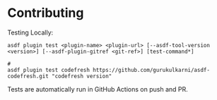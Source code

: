 # Contributing

Testing Locally:

```shell
asdf plugin test <plugin-name> <plugin-url> [--asdf-tool-version <version>] [--asdf-plugin-gitref <git-ref>] [test-command*]

#
asdf plugin test codefresh https://github.com/gurukulkarni/asdf-codefresh.git "codefresh version"
```

Tests are automatically run in GitHub Actions on push and PR.
